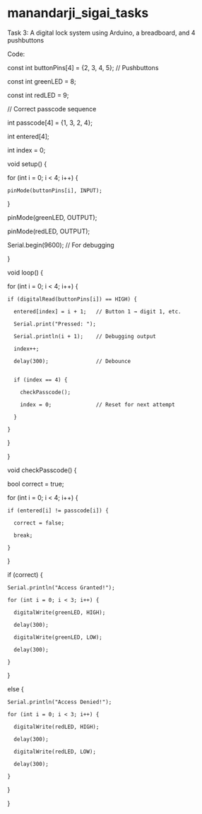 # manandarji_sigai_tasks
Task 3: A digital lock system using Arduino, a  breadboard, and 4 pushbuttons

Code:

const int buttonPins[4] = {2, 3, 4, 5};  // Pushbuttons

const int greenLED = 8;

const int redLED = 9;

// Correct passcode sequence

int passcode[4] = {1, 3, 2, 4};

int entered[4];

int index = 0;


void setup() {

  for (int i = 0; i < 4; i++) {

    pinMode(buttonPins[i], INPUT);

  }

  pinMode(greenLED, OUTPUT);

  pinMode(redLED, OUTPUT);

  Serial.begin(9600); // For debugging

}



void loop() {


 
  for (int i = 0; i < 4; i++) {
 
    if (digitalRead(buttonPins[i]) == HIGH) {
 
      entered[index] = i + 1;   // Button 1 → digit 1, etc.
 
      Serial.print("Pressed: ");
  
      Serial.println(i + 1);    // Debugging output
  
      index++;
  
      delay(300);               // Debounce
      
  
      if (index == 4) {
   
        checkPasscode();
   
        index = 0;              // Reset for next attempt
 
      }
 
    }

  }

}



void checkPasscode() {

  bool correct = true;

  for (int i = 0; i < 4; i++) {

    if (entered[i] != passcode[i]) {

      correct = false;

      break;

    }

  }



  if (correct) {

    Serial.println("Access Granted!");

    for (int i = 0; i < 3; i++) {

      digitalWrite(greenLED, HIGH);

      delay(300);

      digitalWrite(greenLED, LOW);

      delay(300);

    }

  } 
  
  else {
 
    Serial.println("Access Denied!");

    for (int i = 0; i < 3; i++) {

      digitalWrite(redLED, HIGH);

      delay(300);

      digitalWrite(redLED, LOW);

      delay(300);
 
    }
 
  }

}
